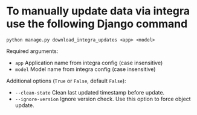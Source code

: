 # To manually update data via integra use the following Django command

`python manage.py download_integra_updates <app> <model>`

Required arguments:
- `app` Application name from integra config (case insensitive)
- `model` Model name from integra config (case insensitive)

Additional options (`True` or `False`, default `False`):
- `--clean-state` Clean last updated timestamp before update.
- `--ignore-version` Ignore version check. Use this option to force object update.
